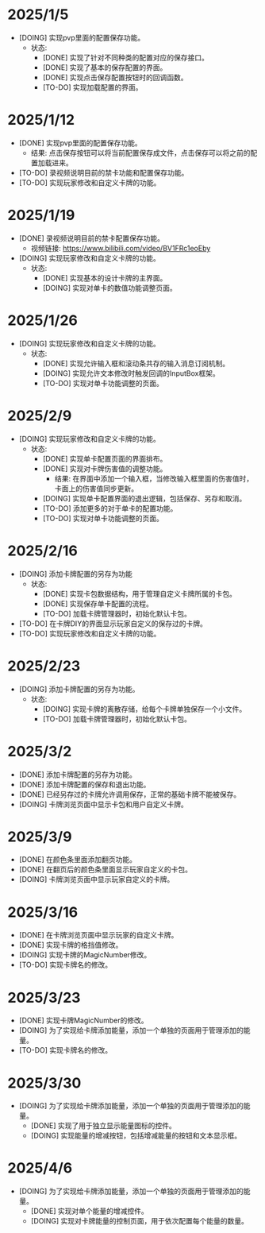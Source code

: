 # 2025/1/5
- [DOING] 实现pvp里面的配置保存功能。
	- 状态: 
		- [DONE] 实现了针对不同种类的配置对应的保存接口。
		- [DONE] 实现了基本的保存配置的界面。
		- [DONE] 实现点击保存配置按钮时的回调函数。
		- [TO-DO] 实现加载配置的界面。

# 2025/1/12
- [DONE] 实现pvp里面的配置保存功能。
	- 结果: 点击保存按钮可以将当前配置保存成文件，点击保存可以将之前的配置加载进来。
- [TO-DO] 录视频说明目前的禁卡功能和配置保存功能。
- [TO-DO] 实现玩家修改和自定义卡牌的功能。

# 2025/1/19
- [DONE] 录视频说明目前的禁卡配置保存功能。
	- 视频链接: https://www.bilibili.com/video/BV1FRc1eoEby
- [DOING] 实现玩家修改和自定义卡牌的功能。
	- 状态:
		- [DONE] 实现基本的设计卡牌的主界面。
		- [DOING] 实现对单卡的数值功能调整页面。

# 2025/1/26
- [DOING] 实现玩家修改和自定义卡牌的功能。
	- 状态:
		- [DONE] 实现允许输入框和滚动条共存的输入消息订阅机制。
		- [DOING] 实现允许文本修改时触发回调的InputBox框架。 
		- [TO-DO] 实现对单卡功能调整的页面。 

# 2025/2/9
- [DOING] 实现玩家修改和自定义卡牌的功能。
	- 状态:
		- [DONE] 实现单卡配置页面的界面排布。
		- [DONE] 实现对卡牌伤害值的调整功能。
			- 结果: 在界面中添加一个输入框，当修改输入框里面的伤害值时，卡面上的伤害值同步更新。
		- [DOING] 实现单卡配置界面的退出逻辑，包括保存、另存和取消。
		- [TO-DO] 添加更多的对于单卡的配置功能。
		- [TO-DO] 实现对单卡功能调整的页面。 

# 2025/2/16
- [DOING] 添加卡牌配置的另存为功能
	- 状态:
		- [DONE] 实现卡包数据结构，用于管理自定义卡牌所属的卡包。
		- [DONE] 实现保存单卡配置的流程。
		- [TO-DO] 加载卡牌管理器时，初始化默认卡包。
- [TO-DO] 在卡牌DIY的界面显示玩家自定义的保存过的卡牌。
- [TO-DO] 实现玩家修改和自定义卡牌的功能。

# 2025/2/23
- [DOING] 添加卡牌配置的另存为功能。
	- 状态:
		- [DOING] 实现卡牌的离散存储，给每个卡牌单独保存一个小文件。
		- [TO-DO] 加载卡牌管理器时，初始化默认卡包。

# 2025/3/2
- [DONE] 添加卡牌配置的另存为功能。
- [DONE] 添加卡牌配置的保存和退出功能。
- [DONE] 已经另存过的卡牌允许调用保存，正常的基础卡牌不能被保存。
- [DOING] 卡牌浏览页面中显示卡包和用户自定义卡牌。 

# 2025/3/9
- [DONE] 在颜色条里面添加翻页功能。
- [DONE] 在翻页后的颜色条里面显示玩家自定义的卡包。
- [DOING] 卡牌浏览页面中显示玩家自定义的卡牌。

# 2025/3/16
- [DONE] 在卡牌浏览页面中显示玩家的自定义卡牌。
- [DONE] 实现卡牌的格挡值修改。
- [DOING] 实现卡牌的MagicNumber修改。
- [TO-DO] 实现卡牌名的修改。

# 2025/3/23
- [DONE] 实现卡牌MagicNumber的修改。
- [DOING] 为了实现给卡牌添加能量，添加一个单独的页面用于管理添加的能量。
- [TO-DO] 实现卡牌名的修改。

# 2025/3/30
- [DOING] 为了实现给卡牌添加能量，添加一个单独的页面用于管理添加的能量。
	- [DONE] 实现了用于独立显示能量图标的控件。
	- [DOING] 实现能量的增减按钮，包括增减能量的按钮和文本显示框。

# 2025/4/6
- [DOING] 为了实现给卡牌添加能量，添加一个单独的页面用于管理添加的能量。
	- [DONE] 实现对单个能量的增减控件。
	- [DOING] 实现对卡牌能量的控制页面，用于依次配置每个能量的数量。